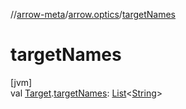 //[arrow-meta](../../index.md)/[arrow.optics](index.md)/[targetNames](target-names.md)

# targetNames

[jvm]\
val [Target](-target/index.md).[targetNames](target-names.md): [List](https://kotlinlang.org/api/latest/jvm/stdlib/kotlin.collections/-list/index.html)&lt;[String](https://kotlinlang.org/api/latest/jvm/stdlib/kotlin/-string/index.html)&gt;
